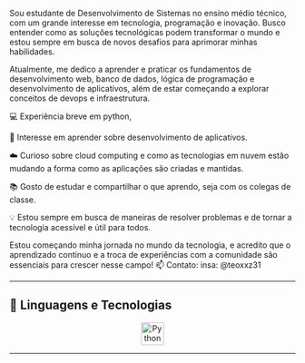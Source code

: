 Sou estudante de Desenvolvimento de Sistemas no ensino médio técnico, com um grande interesse em tecnologia, programação e inovação. Busco entender como as soluções tecnológicas podem transformar o mundo e estou sempre em busca de novos desafios para aprimorar minhas habilidades.

Atualmente, me dedico a aprender e praticar os fundamentos de desenvolvimento web, banco de dados, lógica de programação e desenvolvimento de aplicativos, além de estar começando a explorar conceitos de devops e infraestrutura.

💻 Experiência breve em python,

🚀 Interesse em aprender sobre desenvolvimento de aplicativos.

☁️ Curioso sobre cloud computing e como as tecnologias em nuvem estão mudando a forma como as aplicações são criadas e mantidas.

📚 Gosto de estudar e compartilhar o que aprendo, seja com os colegas de classe.

💡 Estou sempre em busca de maneiras de resolver problemas e de tornar a tecnologia acessível e útil para todos.

Estou começando minha jornada no mundo da tecnologia, e acredito que o aprendizado contínuo e a troca de experiências com a comunidade são essenciais para crescer nesse campo!
📫 Contato: insa: @teoxxz31

---



## 🚀 Linguagens e Tecnologias

<p align="center">
  <img src="https://cdn.jsdelivr.net/gh/devicons/devicon/icons/python/python-original.svg" height="40" alt="Python" />
</p>

---
